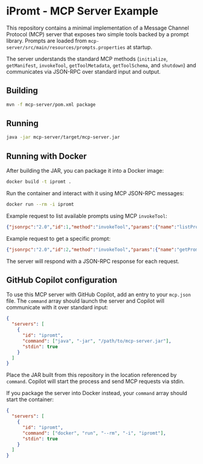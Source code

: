 # iPromt - MCP Server Example

This repository contains a minimal implementation of a Message Channel Protocol (MCP) server that exposes two simple tools backed by a prompt library.
Prompts are loaded from `mcp-server/src/main/resources/prompts.properties` at startup.

The server understands the standard MCP methods (`initialize`, `getManifest`, `invokeTool`, `getToolMetadata`, `getToolSchema`, and `shutdown`) and communicates via JSON-RPC over standard input and output.

## Building

```bash
mvn -f mcp-server/pom.xml package
```

## Running

```bash
java -jar mcp-server/target/mcp-server.jar
```

## Running with Docker

After building the JAR, you can package it into a Docker image:

```bash
docker build -t ipromt .
```

Run the container and interact with it using MCP JSON-RPC messages:

```bash
docker run --rm -i ipromt
```

Example request to list available prompts using MCP `invokeTool`:

```json
{"jsonrpc":"2.0","id":1,"method":"invokeTool","params":{"name":"listPrompts","input":{}}}
```

Example request to get a specific prompt:

```json
{"jsonrpc":"2.0","id":2,"method":"invokeTool","params":{"name":"getPrompt","input":{"name":"hello"}}}
```

The server will respond with a JSON-RPC response for each request.

## GitHub Copilot configuration

To use this MCP server with GitHub Copilot, add an entry to your `mcp.json` file. The `command` array should launch the server and Copilot will communicate with it over standard input:

```json
{
  "servers": [
    {
      "id": "ipromt",
      "command": ["java", "-jar", "/path/to/mcp-server.jar"],
      "stdin": true
    }
  ]
}
```

Place the JAR built from this repository in the location referenced by `command`. Copilot will start the process and send MCP requests via stdin.

If you package the server into Docker instead, your `command` array should start the container:

```json
{
  "servers": [
    {
      "id": "ipromt",
      "command": ["docker", "run", "--rm", "-i", "ipromt"],
      "stdin": true
    }
  ]
}
```
